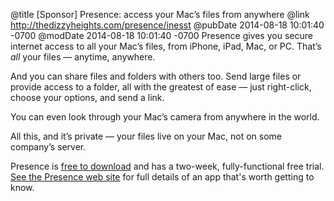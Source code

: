 @title [Sponsor] Presence: access your Mac’s files from anywhere
@link http://thedizzyheights.com/presence/inesst
@pubDate 2014-08-18 10:01:40 -0700
@modDate 2014-08-18 10:01:40 -0700
Presence gives you secure internet access to all your Mac’s files, from iPhone, iPad, Mac, or PC. That’s <i>all</i> your files — anytime, anywhere.

And you can share files and folders with others too. Send large files or provide access to a folder, all with the greatest of ease — just right-click, choose your options, and send a link.

You can even look through your Mac’s camera from anywhere in the world.

All this, and it’s private — your files live on your Mac, not on some company’s server.

Presence is <a href="http://thedizzyheights.com/presence/inessd">free to download</a> and has a two-week, fully-functional free trial. <a href="http://thedizzyheights.com/presence/inessw">See the Presence web site</a> for full details of an app that's worth getting to know.</p>
